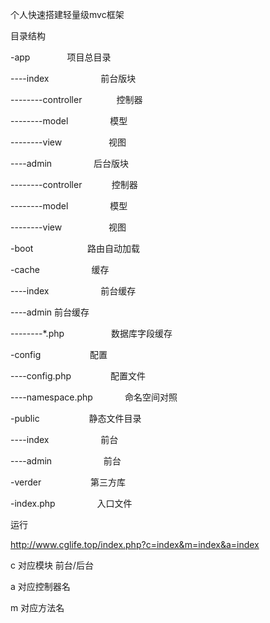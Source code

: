

个人快速搭建轻量级mvc框架

目录结构

-app                       项目总目录

----index                     前台版块

--------controller              控制器

--------model                   模型

--------view                    视图

----admin                    后台版块

--------controller              控制器

--------model                   模型

--------view                    视图

-boot                      路由自动加载

-cache                     缓存

----index                     前台缓存 

----admin                     前台缓存

--------*.php                   数据库字段缓存

-config                    配置

----config.php                配置文件 

----namespace.php             命名空间对照

-public                    静态文件目录

----index                     前台 

----admin                     前台

-verder                    第三方库

-index.php                 入口文件

运行

http://www.cglife.top/index.php?c=index&m=index&a=index

c 对应模块 前台/后台 

a 对应控制器名

m 对应方法名


